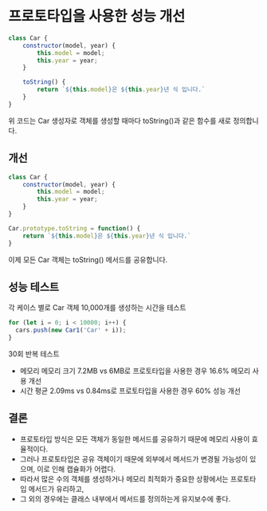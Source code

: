 # 프로토타입을 사용한 성능 개선

```js
class Car {
	constructor(model, year) {
		this.model = model;
		this.year = year;
	}

	toString() {
		return `${this.model}은 ${this.year}년 식 입니다.`
	}
}
```
위 코드는 Car 생성자로 객체를 생성할 때마다 toString()과 같은 함수를 새로 정의합니다.

## 개선
```js
class Car {
	constructor(model, year) {
		this.model = model;
		this.year = year;
	}
}

Car.prototype.toString = function() {
	return `${this.model}은 ${this.year}년 식 입니다.`
}
```
이제 모든 Car 객체는 toString() 메서드를 공유합니다.

## 성능 테스트
각 케이스 별로 Car 객체 10,000개를 생성하는 시간을 테스트
```js
for (let i = 0; i < 10000; i++) {  
  cars.push(new Car1('Car' + i));  
}
```
30회 반복 테스트
- 메모리
	메모리 크기 7.2MB vs 6MB로 프로토타입을 사용한 경우 16.6% 메모리 사용 개선
- 시간
	평균 2.09ms vs 0.84ms로 프로토타입을 사용한 경우 60% 성능 개선
## 결론
- 프로토타입 방식은 모든 객체가 동일한 메서드를 공유하기 때문에 메모리 사용이 효율적이다.
- 그러나 프로토타입은 공유 객체이기 때문에 외부에서 메서드가 변경될 가능성이 있으며, 이로 인해 캡슐화가 어렵다.
- 따라서 많은 수의 객체를 생성하거나 메모리 최적화가 중요한 상황에서는 프로토타입 메서드가 유리하고,
- 그 외의 경우에는 클래스 내부에서 메서드를 정의하는게 유지보수에 좋다.